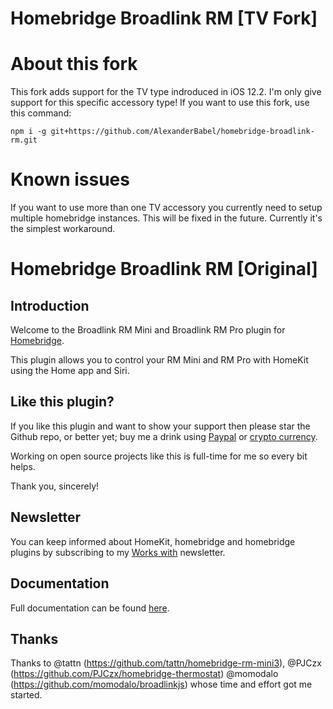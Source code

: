 # Homebridge Broadlink RM [TV Fork]

# About this fork
This fork adds support for the TV type indroduced in iOS 12.2. I'm only give support for this specific accessory type! If you want to use this fork, use this command:

`npm i -g git+https://github.com/AlexanderBabel/homebridge-broadlink-rm.git`

# Known issues

If you want to use more than one TV accessory you currently need to setup multiple homebridge instances. This will be fixed in the future. Currently it's the simplest workaround.

# Homebridge Broadlink RM [Original]

## Introduction
Welcome to the Broadlink RM Mini and Broadlink RM Pro plugin for [Homebridge](https://github.com/nfarina/homebridge).

This plugin allows you to control your RM Mini and RM Pro with HomeKit using the Home app and Siri.


## Like this plugin?

If you like this plugin and want to show your support then please star the Github repo, or better yet; buy me a drink using [Paypal](https://paypal.me/lprhodes) or [crypto currency](https://goo.gl/bEn1RW).

Working on open source projects like this is full-time for me so every bit helps.

Thank you, sincerely!

## Newsletter

You can keep informed about HomeKit, homebridge and homebridge plugins by subscribing to my [Works with](http://workswith.io) newsletter.

## Documentation

Full documentation can be found [here](https://lprhodes.github.io/slate/).

## Thanks
Thanks to @tattn (https://github.com/tattn/homebridge-rm-mini3), @PJCzx (https://github.com/PJCzx/homebridge-thermostat) @momodalo (https://github.com/momodalo/broadlinkjs) whose time and effort got me started.